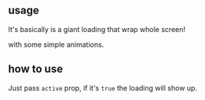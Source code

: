 ## usage
It's basically is a giant loading that wrap whole screen!

with some simple animations.

## how to use
Just pass `active` prop, if it's `true` the loading will show up. 
